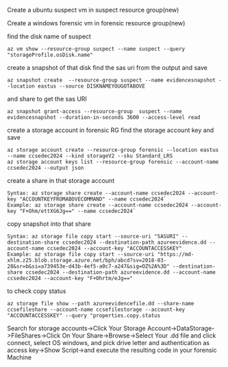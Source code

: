 Create a ubuntu suspect vm in suspect resource group(new)

Create a windows forensic vm in forensic resource group(new)

find the disk name of suspect

`az vm show --resource-group suspect --name suspect --query "storageProfile.osDisk.name"`

create a snapshot of that disk find the sas uri from the output and save

`az snapshot create  --resource-group suspect --name evidencesnapshot --location eastus --source DISKNAMEYOUGOTABOVE`

and share to get the sas URI

`az snapshot grant-access --resource-group  suspect --name evidencesnapshot --duration-in-seconds 3600 --access-level read`

create a storage account in forensic RG find the storage account key and save
```azure
az storage account create --resource-group forensic --location eastus --name ccsedec2024 --kind storageV2 --sku Standard_LRS
az storage account keys list --resource-group forensic --account-name ccsedec2024 --output json
```

create a share in that storage account

```azure
Syntax: az storage share create --account-name ccsedec2024 --account-key "ACCOUNTKEYFROMABOVECOMMAND" --name ccsedec2024`
Example: az storage share create --account-name ccsedec2024 --account-key "F+Ohm/ettXG6Jg==" --name ccsedec2024`
```

copy snapshot into that share
```azure
Syntax: az storage file copy start --source-uri "SASURI" --destination-share ccsedec2024 --destination-path azureevidence.dd --account-name ccsedec2024 --account-key "ACCOUNTACCESSKEY"
Example: az storage file copy start --source-uri "https://md-xhlm.z25.blob.storage.azure.net/bph/abcd?sv=2018-03-28&sr=b&si=a739453e-d43b-4ef5-a0c7-a247&sig=OZ%2A%3D" --destination-share ccsedec2024 --destination-path azureevidence.dd --account-name ccsedec2024 --account-key "F+Ohrtm/eJg=="
```

to check copy status 

`az storage file show --path azureevidencefile.dd --share-name ccsefileshare --account-name ccsefilestorage --account-key "ACCOUNTACCESSKEY" --query "properties.copy.status`

Search for storage accounts->Click Your Storage Account->DataStorage->FileShares->Click On Your Share->Browse->Select Your .dd file and click connect, 
select OS windows, and pick drive letter and authentication as access key->Show Script->and execute the resulting code in your forensic Machine
